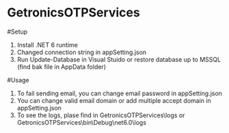 # GetronicsOTPServices

#Setup
1. Install .NET 6 runtime
2. Changed connection string in appSetting.json
3. Run Update-Database in Visual Stuido or restore database up to MSSQL (find bak file in AppData folder)

#Usage
1. To fail sending email, you can change email password in appSetting.json
2. You can change valid email domain or add multiple accept domain in appSetting.json
3. To see the logs, plase find in GetronicsOTPServices\logs or GetronicsOTPServices\bin\Debug\net6.0\logs 
